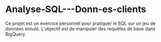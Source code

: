 # Analyse-SQL---Donn-es-clients
Ce projet est un exercice personnel pour pratiquer le SQL sur un jeu de données simulé.   L'objectif est de manipuler des requêtes de base dans BigQuery.
